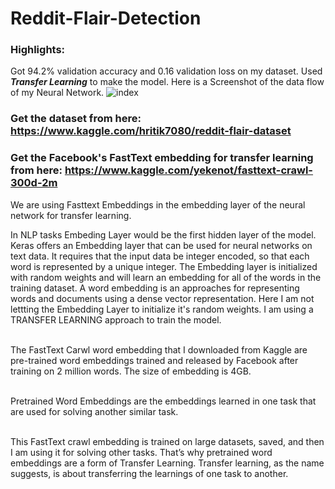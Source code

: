 # Reddit-Flair-Detection

### Highlights:
Got 94.2% validation accuracy and 0.16 validation loss on my dataset. Used ***Transfer Learning*** to make the model. Here is a Screenshot of the data flow of my Neural Network.
![index](https://user-images.githubusercontent.com/41755284/80312606-9e47b380-8803-11ea-84ac-c9dc5dce7e0f.png)

### Get the dataset from here: https://www.kaggle.com/hritik7080/reddit-flair-dataset
### Get the Facebook's FastText embedding for transfer learning from here: https://www.kaggle.com/yekenot/fasttext-crawl-300d-2m

We are using Fasttext Embeddings in the embedding layer of the neural network for transfer learning.<br>


In NLP tasks Embeding Layer would be the first hidden layer of the model.
Keras offers an Embedding layer that can be used for neural networks on text data. It requires that the input data be integer encoded, so that each word is represented by a unique integer.
The Embedding layer is initialized with random weights and will learn an embedding for all of the words in the training dataset.
A word embedding is an approaches for representing words and documents using a dense vector representation.
Here I am not lettting the Embedding Layer to initialize it's random weights. I am using a TRANSFER LEARNING approach to train the model.<br><br>

The FastText Carwl word embedding that I downloaded from Kaggle are pre-trained word embeddings trained and released by Facebook after training on 2 million words. The size of embedding is 4GB.<br><br>

Pretrained Word Embeddings are the embeddings learned in one task that are used for solving another similar task.<br><br>

This FastText crawl embedding is trained on large datasets, saved, and then I am using it for solving other tasks. That’s why pretrained word embeddings are a form of Transfer Learning.
Transfer learning, as the name suggests, is about transferring the learnings of one task to another.

